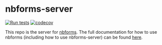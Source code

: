 # nbforms-server

[![Run tests](https://github.com/chrispyles/nbforms-server/actions/workflows/run-tests.yml/badge.svg)](https://github.com/chrispyles/nbforms-server/actions/workflows/run-tests.yml)
[![codecov](https://codecov.io/gh/chrispyles/nbforms-server/graph/badge.svg?token=9nrlsCtWwX)](https://codecov.io/gh/chrispyles/nbforms-server)

This repo is the server for [nbforms](https://github.com/chrispyles/nbforms). The full documentation for how to use nbforms (including how to use nbforms-server) can be found [here](https://nbforms.readthedocs.io).
